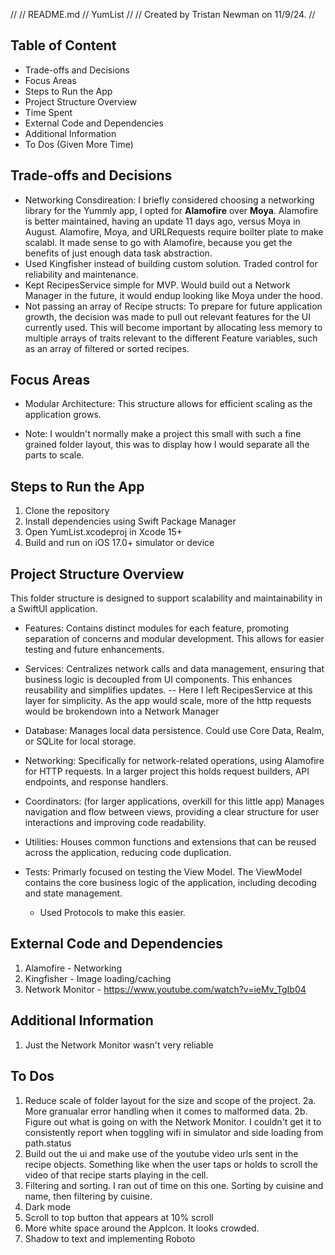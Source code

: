 //
//  README.md
//  YumList
//
//  Created by Tristan Newman on 11/9/24.
//

## Table of Content
- Trade-offs and Decisions
- Focus Areas
- Steps to Run the App
- Project Structure Overview
- Time Spent
- External Code and Dependencies
- Additional Information
- To Dos (Given More Time)

## Trade-offs and Decisions
- Networking Consdireation: I briefly considered choosing a networking library for the Yummly app, I opted for **Alamofire** over **Moya**. Alamofire is better maintained, having an update 11 days ago, versus Moya in August. Alamofire, Moya, and URLRequests require boilter plate to make scalabl. It made sense to go with Alamofire, because you get the benefits of just enough data task abstraction.
- Used Kingfisher instead of building custom solution. Traded control for reliability and maintenance.
- Kept RecipesService simple for MVP. Would build out a Network Manager in the future, it would endup looking like Moya under the hood.
- Not passing an array of Recipe structs: To prepare for future application growth, the decision was made to pull out relevant features for the UI currently used. This will become important by allocating less memory to multiple arrays of traits relevant to the different Feature variables, such as an array of filtered or sorted recipes.

## Focus Areas
- Modular Architecture: This structure allows for efficient scaling as the application grows.
* Note: I wouldn't normally make a project this small with such a fine grained folder layout, this was to display how I would separate all the parts to scale.

## Steps to Run the App
1. Clone the repository
2. Install dependencies using Swift Package Manager
3. Open YumList.xcodeproj in Xcode 15+
4. Build and run on iOS 17.0+ simulator or device

## Project Structure Overview

This folder structure is designed to support scalability and maintainability in a SwiftUI application.

- Features: Contains distinct modules for each feature, promoting separation of concerns and modular development. This allows for easier testing and future enhancements.
  
- Services: Centralizes network calls and data management, ensuring that business logic is decoupled from UI components. This enhances reusability and simplifies updates.
-- Here I left RecipesService at this layer for simplicity. As the app would scale, more of the http requests would be brokendown into a Network Manager

- Database: Manages local data persistence. Could use Core Data, Realm, or SQLite for local storage.

- Networking: Specifically for network-related operations, using Alamofire for HTTP requests. In a larger project this holds request builders, API endpoints, and response handlers.

- Coordinators: (for larger applications, overkill for this little app) Manages navigation and flow between views, providing a clear structure for user interactions and improving code readability.

- Utilities: Houses common functions and extensions that can be reused across the application, reducing code duplication.

- Tests: Primarly focused on testing the View Model. The ViewModel contains the core business logic of the application, including decoding and state management.
    - Used Protocols to make this easier.


## External Code and Dependencies
1. Alamofire - Networking
2. Kingfisher - Image loading/caching
3. Network Monitor - https://www.youtube.com/watch?v=ieMv_TgIb04

## Additional Information
1. Just the Network Monitor wasn't very reliable

## To Dos
1. Reduce scale of folder layout for the size and scope of the project.
2a. More granualar error handling when it comes to malformed data.
2b. Figure out what is going on with the Network Monitor. I couldn't get it to consistently report when toggling wifi in simulator and side loading from path.status
3. Build out the ui and make use of the youtube video urls sent in the recipe objects. Something like when the user taps or holds to scroll the video of that recipe starts playing in the cell.
4. Filtering and sorting. I ran out of time on this one. Sorting by cuisine and name, then filtering by cuisine.
5. Dark mode
6. Scroll to top button that appears at 10% scroll
7. More white space around the AppIcon. It looks crowded.
8. Shadow to text and implementing Roboto
